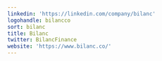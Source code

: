 ```yaml
---
linkedin: 'https://linkedin.com/company/bilanc'
logohandle: bilancco
sort: bilanc
title: Bilanc
twitter: BilancFinance
website: 'https://www.bilanc.co/'
---
```

